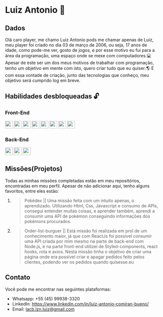 # Luiz Antonio 👋

## Dados 
Olá caro player, me chamo Luiz Antonio pods me chamar apenas de Luiz, meu player foi criado no dia 03 de março de 2006, ou seja, 17 anos de idade, como pode-me ver, gosto de jogos, e por esse motivo eu fui para a área da programação, uma espaço onde se mexe com computadores.💻
Apesar de este ser um dos meus motivos de trabalhar com programação, tenho um objetivo em mente com isto, quero criar tudo que eu quiser.🌎
E com essa vontade de criação, junto das tecnologias que conheço, meu objetivo será cumprido log em breve.

## Habilidades desbloqueadas 🔓

  ### **Front-End**
  
  <img src="https://img.shields.io/badge/HTML-239120?style=for-the-badge&logo=html5&logoColor=white" height="25" /> 
  <img src="https://img.shields.io/badge/CSS-239120?&style=for-the-badge&logo=css3&logoColor=white" height="25" />
  <img src="https://img.shields.io/badge/JavaScript-239120?style=for-the-badge&logo=javascript&logoColor=white" height="25" />
  <img src="https://img.shields.io/badge/react-%2320232a.svg?style=for-the-badge&logo=react&logoColor=%2361DAFB" height="25"/>
  <img src="https://img.shields.io/badge/styled--components-DB7093?style=for-the-badge&logo=styled-components&logoColor=white" height="25"/>
  <img src="https://img.shields.io/badge/yarn-%232C8EBB.svg?style=for-the-badge&logo=yarn&logoColor=white" height="25"/>
  <img src="https://img.shields.io/badge/React_Router-CA4245?style=for-the-badge&logo=react-router&logoColor=white" height="25"/>
  <img src="https://img.shields.io/badge/React%20Hook%20Form-%23EC5990.svg?style=for-the-badge&logo=reacthookform&logoColor=white" height="25"/>
    
  ### **Back-End**
  
  <img src="https://img.shields.io/badge/express.js-%23404d59.svg?style=for-the-badge&logo=express&logoColor=%2361DAFB" height="25"/>
  <img src="https://img.shields.io/badge/node.js-6DA55F?style=for-the-badge&logo=node.js&logoColor=white" height="25"/>
  <img src="https://img.shields.io/badge/NPM-%23CB3837.svg?style=for-the-badge&logo=npm&logoColor=white" height="25"/>

## Missões(Projetos)
 Todas as minhas missões completadas estão em meu repositórios, encontradas em meu perfil. Apesar de não adicionar aqui, tenho alguns favoritos, entre eles estão:

1. >Pokédex || Uma missão feita com um intuito apenas, o aprendizado.
Utilizando Html, Css, Javascript e consumo de APIs, consegui entender muitas coisas, e aprender também, aprendi a consumir uma API de pokémon conseguindo informações dos pokémons procurados.

2. >Order-list-burguer || Está missão foi realizada em prol de um conhecimento maior, já que com ReactJs foi possível consumir uma API criada por mim mesmo na parte de back-end com Node.js, e na parte front-end utilizei de Styled-components, react hooks, rota e axios. Nesta missão tinha o objetivo de criar uma página onde era possível criar e apagar pedidos feito pelos clientes, podendo ver os pedidos quando quisesse.eu

## Contato
Você pode me encontrar nas seguintes plataformas:

- Whatsapp: +55 (45) 99938-3320
- LinkedIn: <a>https://www.linkedin.com/in/luiz-antonio-comiran-bueno/</a>
- Email: lacb.lzn.luiz@gmail.com
